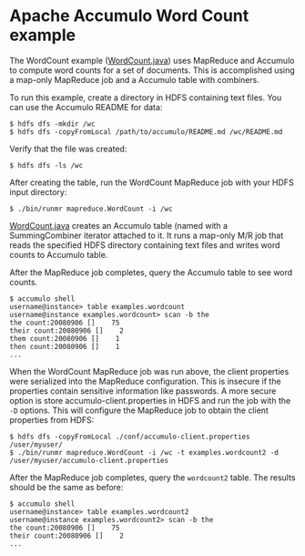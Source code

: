 <!--
Licensed to the Apache Software Foundation (ASF) under one or more
contributor license agreements.  See the NOTICE file distributed with
this work for additional information regarding copyright ownership.
The ASF licenses this file to You under the Apache License, Version 2.0
(the "License"); you may not use this file except in compliance with
the License.  You may obtain a copy of the License at

    http://www.apache.org/licenses/LICENSE-2.0

Unless required by applicable law or agreed to in writing, software
distributed under the License is distributed on an "AS IS" BASIS,
WITHOUT WARRANTIES OR CONDITIONS OF ANY KIND, either express or implied.
See the License for the specific language governing permissions and
limitations under the License.
-->
# Apache Accumulo Word Count example

The WordCount example ([WordCount.java]) uses MapReduce and Accumulo to compute
word counts for a set of documents. This is accomplished using a map-only MapReduce
job and a Accumulo table with combiners.

To run this example, create a directory in HDFS containing text files. You can
use the Accumulo README for data:

    $ hdfs dfs -mkdir /wc
    $ hdfs dfs -copyFromLocal /path/to/accumulo/README.md /wc/README.md

Verify that the file was created:

    $ hdfs dfs -ls /wc

After creating the table, run the WordCount MapReduce job with your HDFS input directory:

    $ ./bin/runmr mapreduce.WordCount -i /wc

[WordCount.java] creates an Accumulo table (named with a SummingCombiner iterator
attached to it. It runs a map-only M/R job that reads the specified HDFS directory containing text files and
writes word counts to Accumulo table.

After the MapReduce job completes, query the Accumulo table to see word counts.

    $ accumulo shell
    username@instance> table examples.wordcount
    username@instance examples.wordcount> scan -b the
    the count:20080906 []    75
    their count:20080906 []    2
    them count:20080906 []    1
    then count:20080906 []    1
    ...

When the WordCount MapReduce job was run above, the client properties were serialized
into the MapReduce configuration.  This is insecure if the properties contain sensitive 
information like passwords. A more secure option is store accumulo-client.properties
in HDFS and run the job with the `-D` options.  This will configure the MapReduce job
to obtain the client properties from HDFS:

    $ hdfs dfs -copyFromLocal ./conf/accumulo-client.properties /user/myuser/
    $ ./bin/runmr mapreduce.WordCount -i /wc -t examples.wordcount2 -d /user/myuser/accumulo-client.properties

After the MapReduce job completes, query the `wordcount2` table. The results should
be the same as before:

    $ accumulo shell
    username@instance> table examples.wordcount2
    username@instance examples.wordcount2> scan -b the
    the count:20080906 []    75
    their count:20080906 []    2
    ...


[WordCount.java]: ../src/main/java/org/apache/accumulo/examples/mapreduce/WordCount.java

